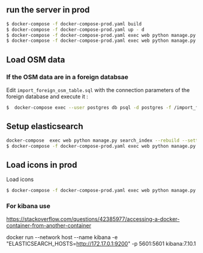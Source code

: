## run the server in prod
```sh
$ docker-compose -f docker-compose-prod.yaml build
$ docker-compose -f docker-compose-prod.yaml up - d
$ docker-compose -f docker-compose-prod.yaml exec web python manage.py  seedCustomStyle --settings=settings.prod
$ docker-compose -f docker-compose-prod.yaml exec web python manage.py createsuperuser --settings=settings.prod
```

## Load OSM data
### If the OSM data  are in a foreign databsae

Edit `import_foreign_osm_table.sql` with the connection parameters of the foreign database and execute it :

```sh
$  docker-compose exec --user postgres db psql -d postgres -f /import_foreign_osm_table.sql 
```


## Setup elasticsearch
```sh
docker-compose  exec web python manage.py search_index --rebuild --settings=settings.dev
$ docker-compose -f docker-compose-prod.yaml exec web python manage.py  search_index --rebuild --settings=settings.prod  
```

## Load icons in prod 
Load icons
```sh
$ docker-compose -f docker-compose-prod.yaml exec web python manage.py loaddata --settings=settings.prod  seed/icon.json
```

### For kibana use
https://stackoverflow.com/questions/42385977/accessing-a-docker-container-from-another-container

docker run --network host --name kibana -e "ELASTICSEARCH_HOSTS=http://172.17.0.1:9200" -p 5601:5601 kibana:7.10.1 
